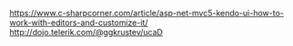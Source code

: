https://www.c-sharpcorner.com/article/asp-net-mvc5-kendo-ui-how-to-work-with-editors-and-customize-it/
http://dojo.telerik.com/@ggkrustev/ucaD
